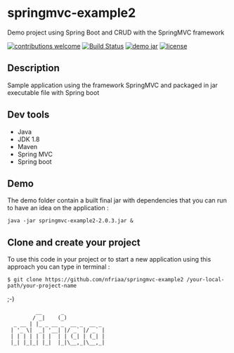 # springmvc-example2
Demo project using Spring Boot and CRUD with the SpringMVC framework

[![contributions welcome](https://img.shields.io/badge/contributions-welcome-orange.svg?style=flat)](https://github.com/nfriaa/springmvc-example2/issues) [![Build Status](https://travis-ci.org/nfriaa/springmvc-example2.svg?branch=master)](https://travis-ci.org/nfriaa/springmvc-example2) [![demo jar](https://img.shields.io/badge/demo-jar-yellow.svg?style=flat)](https://github.com/nfriaa/springmvc-example2/tree/master/demo) [![license](https://img.shields.io/github/license/mashape/apistatus.svg)](https://github.com/nfriaa/springmvc-example2/blob/master/LICENSE)

## Description
Sample application using the framework SpringMVC and packaged in jar executable file with Spring boot

## Dev tools
* Java 
* JDK 1.8
* Maven
* Spring MVC
* Spring boot

## Demo
The demo folder contain a built final jar with dependencies that you can run to have an idea on the application : 
```
java -jar springmvc-example2-2.0.3.jar &
```
## Clone and create your project
To use this code in your project or to start a new application using this approach you can type in terminal : 
```
$ git clone https://github.com/nfriaa/springmvc-example2 /your-local-path/your-project-name
```

;-)
```
         __      _             
        / _|    (_)            
  _ __ | |_ _ __ _  __ _  __ _ 
 | '_ \|  _| '__| |/ _` |/ _` |
 | | | | | | |  | | (_| | (_| |
 |_| |_|_| |_|  |_|\__,_|\__,_|
```      
